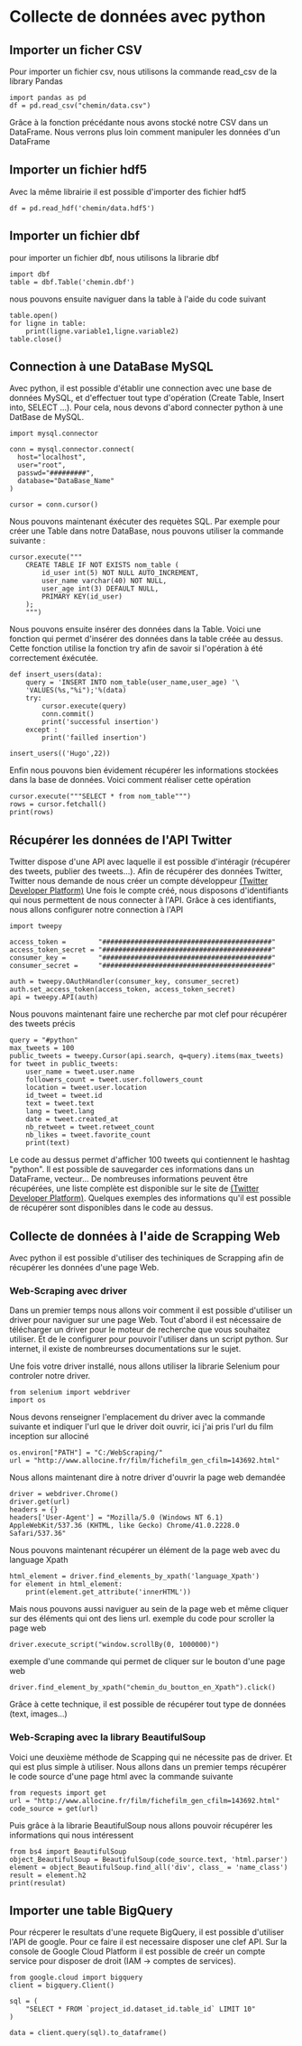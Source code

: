 # Collecte de données avec python

## Importer un ficher CSV
Pour importer un fichier csv, nous utilisons la commande read_csv de la library Pandas
```{python}
import pandas as pd
df = pd.read_csv("chemin/data.csv")
```
Grâce à la fonction précédante nous avons stocké notre CSV dans un DataFrame. Nous verrons plus loin comment manipuler les données d'un DataFrame

## Importer un fichier hdf5
Avec la même librairie il est possible d'importer des fichier hdf5
```{python}
df = pd.read_hdf('chemin/data.hdf5')
```

## Importer un fichier dbf
pour importer un fichier dbf, nous utilisons la librarie dbf
```{python}
import dbf
table = dbf.Table('chemin.dbf')
```
nous pouvons ensuite naviguer dans la table à l'aide du code suivant
```{python}
table.open()
for ligne in table:
	print(ligne.variable1,ligne.variable2)
table.close()
```

## Connection à une DataBase MySQL

Avec python, il est possible d'établir une connection avec une base de données MySQL, et d'effectuer tout type d'opération (Create Table, Insert into, SELECT ...). Pour cela,  nous devons d'abord connecter python à une DatBase de MySQL.
```{python}
import mysql.connector

conn = mysql.connector.connect(
  host="localhost",
  user="root",
  passwd="#########",
  database="DataBase_Name"
)

cursor = conn.cursor()
```
Nous pouvons maintenant éxécuter des requètes SQL.
Par exemple pour créer une Table dans notre DataBase, nous pouvons utiliser la commande suivante :
```{python}
cursor.execute("""
	CREATE TABLE IF NOT EXISTS nom_table (
		id_user int(5) NOT NULL AUTO_INCREMENT,
		user_name varchar(40) NOT NULL,
		user_age int(3) DEFAULT NULL,
		PRIMARY KEY(id_user)
	);
	""")
```
Nous pouvons ensuite insérer des données dans la Table. 
Voici une fonction qui permet d'insérer des données dans la table créée au dessus. Cette fonction utilise la fonction try afin de savoir si l'opération à été correctement éxécutée.
```{python}
def insert_users(data):
    query = 'INSERT INTO nom_table(user_name,user_age) '\
    'VALUES(%s,"%i");'%(data)
    try:
        cursor.execute(query)
        conn.commit()
        print('successful insertion')
    except :
        print('failled insertion')
	
insert_users(('Hugo',22))
```
Enfin nous pouvons bien évidement récupérer les informations stockées dans la base de données. Voici comment réaliser cette opération  

```{python}
cursor.execute("""SELECT * from nom_table""")
rows = cursor.fetchall()
print(rows)
```

## Récupérer les données de l'API Twitter

Twitter dispose d'une API avec laquelle il est possible d'intéragir (récupérer des tweets, publier des tweets...).
Afin  de récupérer des données Twitter, Twitter nous demande de nous créer un compte développeur [(Twitter Developer Platform)](https://developer.twitter.com/)
Une fois le compte créé, nous disposons d'identifiants qui nous permettent de nous connecter à l'API.
Grâce à ces identifiants, nous allons configurer notre connection à l'API
```{python}
import tweepy

access_token =        "##########################################"
access_token_secret = "##########################################"
consumer_key =        "##########################################"
consumer_secret =     "##########################################"

auth = tweepy.OAuthHandler(consumer_key, consumer_secret)
auth.set_access_token(access_token, access_token_secret)
api = tweepy.API(auth)
```
Nous pouvons maintenant faire une recherche par mot clef pour récupérer des tweets précis

```{python}
query = "#python"
max_tweets = 100
public_tweets = tweepy.Cursor(api.search, q=query).items(max_tweets)
for tweet in public_tweets:
    user_name = tweet.user.name
    followers_count = tweet.user.followers_count
    location = tweet.user.location
    id_tweet = tweet.id
    text = tweet.text
    lang = tweet.lang
    date = tweet.created_at
    nb_retweet = tweet.retweet_count
    nb_likes = tweet.favorite_count
    print(text)
```
Le code au dessus permet d'afficher 100 tweets qui contiennent le hashtag "python". Il est possible de sauvegarder ces informations dans un DataFrame, vecteur...
De nombreuses informations peuvent être récupérées, une liste complète est disponible sur le site de [(Twitter Developer Platform)](https://developer.twitter.com/). Quelques exemples des informations qu'il est possible de récupérer sont disponibles dans le code au dessus.

## Collecte de données à l'aide de Scrapping Web
Avec python il est possible d'utiliser des techiniques de Scrapping afin de récupérer les données d'une page Web.

### Web-Scraping avec driver
Dans un premier temps nous allons voir comment il est possible d'utiliser un driver pour naviguer sur une page Web.
Tout d'abord il est nécessaire de télécharger un driver pour le moteur de recherche que vous souhaitez utiliser. Et de le configurer pour pouvoir l'utiliser dans un script python. Sur internet, il existe de nombreurses documentations sur le sujet.

Une fois votre driver installé, nous allons utiliser la librarie Selenium pour controler notre driver.

```{python}
from selenium import webdriver
import os
```
Nous devons renseigner l'emplacement du driver avec la commande suivante et indiquer l'url que le driver doit ouvrir, ici j'ai pris l'url du film inception sur allociné
```{python}
os.environ["PATH"] = "C:/WebScraping/"
url = "http://www.allocine.fr/film/fichefilm_gen_cfilm=143692.html"
```
Nous allons maintenant dire à notre driver d'ouvrir la page web demandée
```{python}
driver = webdriver.Chrome()
driver.get(url)
headers = {}
headers['User-Agent'] = "Mozilla/5.0 (Windows NT 6.1) AppleWebKit/537.36 (KHTML, like Gecko) Chrome/41.0.2228.0 Safari/537.36"
```
Nous pouvons maintenant récupérer un élément de la page web avec du language Xpath
```{python}
html_element = driver.find_elements_by_xpath('language_Xpath')
for element in html_element:
	print(element.get_attribute('innerHTML'))
```
Mais nous pouvons aussi naviguer au sein de la page web et même cliquer sur des éléments qui ont des liens url.
exemple du code pour scroller la page web 
```{python}
driver.execute_script("window.scrollBy(0, 1000000)")
```
exemple d'une commande qui permet de cliquer sur le bouton d'une page web
```{python}
driver.find_element_by_xpath("chemin_du_boutton_en_Xpath").click()
```
Grâce à cette technique, il est possible de récupérer tout type de données (text, images...)

### Web-Scraping avec la library BeautifulSoup
Voici une deuxième méthode de Scapping qui ne nécessite pas de driver. Et qui est plus simple à utiliser.
Nous allons dans un premier temps récupérer le code source d'une page html avec la commande suivante
```{python}
from requests import get
url = "http://www.allocine.fr/film/fichefilm_gen_cfilm=143692.html"
code_source = get(url)
```
Puis grâce à la librarie BeautifulSoup nous allons pouvoir récupérer les informations qui nous intéressent
```{python}
from bs4 import BeautifulSoup
object_BeautifulSoup = BeautifulSoup(code_source.text, 'html.parser')
element = object_BeautifulSoup.find_all('div', class_ = 'name_class')
result = element.h2
print(resulat)
```

## Importer une table BigQuery
Pour récperer le resultats d'une requete BigQuery, il est possible d'utiliser l'API de google. Pour ce faire il est necessaire disposer une clef API. Sur la console de Google Cloud Platform il est possible de creér un compte service pour disposer de droit (IAM -> comptes de services).
```{python}
from google.cloud import bigquery
client = bigquery.Client()

sql = (
    "SELECT * FROM `project_id.dataset_id.table_id` LIMIT 10"
)

data = client.query(sql).to_dataframe()
```
